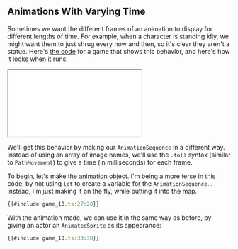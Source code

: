 ## Animations With Varying Time

Sometimes we want the different frames of an animation to display for different
lengths of time.  For example, when a character is standing idly, we might want
them to just shrug every now and then, so it's clear they aren't a statue.  Here's [the code](game_10.ts) for a game that shows this behavior, and here's how it looks when it runs:

<iframe src="./game_10.iframe.html"></iframe>

We'll get this behavior by making our `AnimationSequence` in a different way.
Instead of using an array of image names, we'll use the `.to()` syntax (similar
to `PathMovement`) to give a time (in milliseconds) for each frame.

To begin, let's make the animation object.  I'm being a more terse in this code,
by not using `let` to create a variable for the `AnimationSequence`... instead,
I'm just making it on the fly, while putting it into the map.

```typescript
{{#include game_10.ts:27:28}}
```

With the animation made, we can use it in the same way as before, by giving an
actor an `AnimatedSprite` as its appearance:

```typescript
{{#include game_10.ts:33:38}}
```
